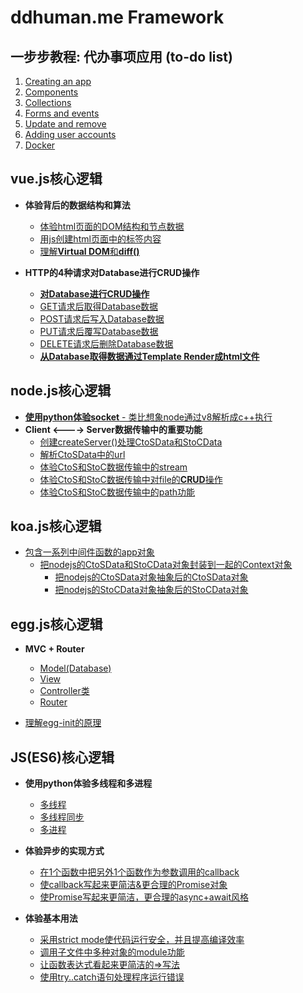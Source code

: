 # ddhuman.me Framework

## 一步步教程: 代办事项应用 (to-do list)

1. [Creating an app](/chapters/一步步教程_代办事项应用/Creating_an_app.md)
2. [Components](/chapters/一步步教程_代办事项应用/Components.md)
3. [Collections](/chapters/一步步教程_代办事项应用/Collections.md)
4. [Forms and events](/chapters/一步步教程_代办事项应用/Forms_and_events.md)
5. [Update and remove](/chapters/一步步教程_代办事项应用/Update_and_remove.md)
6. [Adding user accounts](/chapters/一步步教程_代办事项应用/Adding_user_accounts.md)
7. [Docker](/chapters/一步步教程_代办事项应用/Docker.md)

## vue.js核心逻辑

- **体验背后的数据结构和算法**
  - [体验html页面的DOM结构和节点数据](/chapters/vue.js核心逻辑/体验html页面的DOM结构和节点数据.md)
  - [用js创建html页面中的标签内容](/chapters/vue.js核心逻辑/用js创建html页面中的标签内容.md)
  - [理解**Virtual DOM**和**diff()**](/chapters/vue.js核心逻辑/理解Virtual_DOM和diff().md)

- **HTTP的4种请求对Database进行CRUD操作**
  - [**对Database进行CRUD操作**](/chapters/vue.js核心逻辑/对Database进行CRUD操作.md)
  - [GET请求后取得Database数据](/chapters/vue.js核心逻辑/GET请求后取得Database数据.md)
  - [POST请求后写入Database数据](/chapters/vue.js核心逻辑/POST请求后写入Database数据.md)
  - [PUT请求后覆写Database数据](/chapters/vue.js核心逻辑/PUT请求后覆写Database数据.md)
  - [DELETE请求后删除Database数据](/chapters/vue.js核心逻辑/DELETE请求后删除Database中的数据.md)
  - [**从Database取得数据通过Template Render成html文件**](/chapters/vue.js核心逻辑/从Database取得数据通过TemplateRender成html文件.md)

## node.js核心逻辑

- [**使用python体验socket** - 类比想象node通过v8解析成c++执行](/chapters/node.js核心逻辑/使用python体验socket.md)
- **Client <----> Server数据传输中的重要功能**
	- [创建createServer()处理CtoSData和StoCData](/chapters/node.js核心逻辑/创建createServer()处理CtoSData和StoCData.md)
	- [解析CtoSData中的url](/chapters/node.js核心逻辑/解析CtoSData中的url.md)
	- [体验CtoS和StoC数据传输中的stream](/chapters/node.js核心逻辑/体验CtoS和StoC数据传输中的stream.md)
	- [体验CtoS和StoC数据传输中对file的**CRUD**操作](/chapters/node.js核心逻辑/体验CtoS和StoC数据传输中对file的CRUD操作.md)
	- [体验CtoS和StoC数据传输中的path功能](/chapters/node.js核心逻辑/体验CtoS和StoC数据传输中的path功能.md)

## koa.js核心逻辑

- [包含一系列中间件函数的app对象](/chapters/koa.js核心逻辑/包含一系列中间件函数的app对象.md)
	- [把nodejs的CtoSData和StoCData对象封装到一起的Context对象](/chapters/koa.js核心逻辑/把nodejs的CtoSData和StoCData对象封装到一起的Context对象.md)
		- [把nodejs的CtoSData对象抽象后的CtoSData对象](/chapters/koa.js核心逻辑/把nodejs的CtoSData对象抽象后的CtoSData对象.md)
		- [把nodejs的StoCData对象抽象后的StoCData对象](/chapters/koa.js核心逻辑/把nodejs的StoCData对象抽象后的StoCData对象.md)

## egg.js核心逻辑

- **MVC + Router**
	- [Model(Database)](/chapters/gg.js核心逻辑/Model(Database).md)
	- [View](/chapters/gg.js核心逻辑/View.md)
	- [Controller类](/chapters/gg.js核心逻辑/Controller类.md)
	- [Router](/chapters/gg.js核心逻辑/Router.md)

- [理解egg-init的原理](/chapters/gg.js核心逻辑/理解egg-init的原理.md)

## JS(ES6)核心逻辑

- **使用python体验多线程和多进程**
	- [多线程](/chapters/JS(ES6)核心逻辑/使用python体验多线程.md)
	- [多线程同步](/chapters/JS(ES6)核心逻辑/使用python体验多线程同步.md) 
	- [多进程](/chapters/JS(ES6)核心逻辑/使用python体验多进程.md)

- **体验异步的实现方式**
  - [在1个函数中把另外1个函数作为参数调用的callback](/chapters/JS(ES6)核心逻辑/在1个函数中把另外1个函数作为参数调用的callback.md)
  - [使callback写起来更简洁&更合理的Promise对象](/chapters/JS(ES6)核心逻辑/使callback写起来更简洁&更合理的Promise对象.md)
  - [使Promise写起来更简洁，更合理的async+await风格](/chapters/JS(ES6)核心逻辑/使Promise写起来更简洁，更合理的async+await风格.md)

- **体验基本用法**
  - [采用strict mode使代码运行安全，并且提高编译效率](/chapters/JS(ES6)核心逻辑/采用strict_mode使代码运行安全&提高编译效率.md)
  - [调用子文件中多种对象的module功能](/chapters/JS(ES6)核心逻辑/调用子文件中多种对象的module功能.md)
  - [让函数表达式看起来更简洁的=>写法](/chapters/JS(ES6)核心逻辑/让函数表达式看起来更简洁的Arrow写法.md)
  - [使用try..catch语句处理程序运行错误](/chapters/JS(ES6)核心逻辑/使用try..catch语句处理程序运行错误.md)



